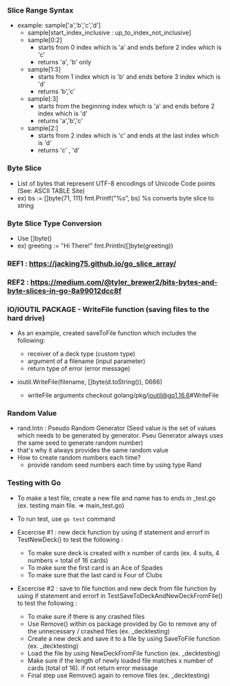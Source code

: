 ### Slice Range Syntax
- example: sample['a','b','c','d'] 
    - sample[start_index_inclusive : up_to_index_not_inclusive]
    - sample[0:2] 
        - starts from 0 index which is 'a' and ends before 2 index which is 'c'
        - returns 'a', 'b' only
    - sample[1:3]
        - starts from 1 index which is 'b' and ends before 3 index which is 'd'
        - returns 'b','c'
    - sample[:3]
        - starts from the beginning index which is 'a' and ends before 2 index which is 'd'
        - returns 'a','b','c'
    - sample[2:]
        - starts from 2 index which is 'c' and ends at the last index which is 'd'
        - returns 'c' , 'd'


### Byte Slice
 - List of bytes that represent UTF-8 encodings of Unicode Code points (See: ASCII TABLE Site)
 - ex) bs := []byte{71, 111} 
       fmt.Printf("%s", bs)
       %s converts byte slice to string 

### Byte Slice Type Conversion
 - Use []byte()
 - ex) greeting := "Hi There!" 
       fmt.Println([]byte(greeting))

 ### REF1 : https://jacking75.github.io/go_slice_array/
 ### REF2 : https://medium.com/@tyler_brewer2/bits-bytes-and-byte-slices-in-go-8a99012dcc8f

### IO/IOUTIL PACKAGE - WriteFile function (saving files to the hard drive)
 - As an example, created saveToFile function which includes the following:
    - receiver of a deck type (custom type)
    - argument of a filename (input parameter)
    - return type of error (error message)

 - ioutil.WriteFile(filename, []byte(d.toString()), 0666) 
    - writeFile arguments checkout golang/pkg/ioutil@go1.16.6#WriteFile

### Random Value 
 - rand.Intn : Pseudo Random Generator (Seed value is the set of values which needs to be generated by generator. Pseu Generator always uses the same seed to generate random number)
 - that's why it always provides the same random value 
 - How to create random numbers each time?
    - provide random seed numbers each time by using type Rand


### Testing with Go 
 - To make a test file, create a new file and name has to ends in _test.go (ex. testing main file. => main_test.go)
 - To run test, use `go test` command
 - Excercise #1 : new deck function by using if statement and errorf in TestNewDeck() to test the following :
    - To make sure deck is created with x number of cards (ex. 4 suits, 4 numbers = total of 16 cards)
    - To make sure the first card is an Ace of Spades
    - To make sure that the last card is Four of Clubs 

 - Excercise #2 : save to file function and new deck from file function by using if statement and errorf in TestSaveToDeckAndNewDeckFromFile() to test the following :
    - To make sure if there is any crashed files
    - Use Remove() within os package provided by Go to remove any of the unnecessary / crashed files (ex. _decktesting)
    - Create a new deck and save it to a file by using SaveToFile function (ex. _decktesting)
    - Load the file by using NewDeckFromFile function (ex. _decktesting)
    - Make sure if the length of newly loaded file matches x number of cards (total of 16). if not return error message
    - Final step use Remove() again to remove files (ex. _decktesting)


